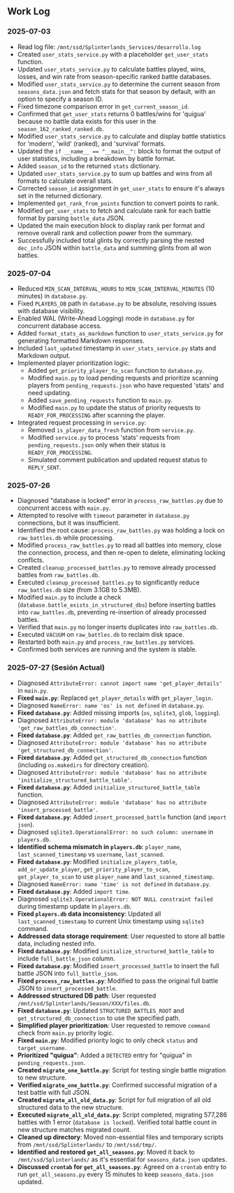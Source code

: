 ## Work Log

### 2025-07-03
- Read log file: `/mnt/ssd/Splinterlands_Services/desarrollo.log`
- Created `user_stats_service.py` with a placeholder `get_user_stats` function.
- Updated `user_stats_service.py` to calculate battles played, wins, losses, and win rate from season-specific ranked battle databases.
- Modified `user_stats_service.py` to determine the current season from `seasons_data.json` and fetch stats for that season by default, with an option to specify a season ID.
- Fixed timezone comparison error in `get_current_season_id`.
- Confirmed that `get_user_stats` returns 0 battles/wins for 'quigua' because no battle data exists for this user in the `season_162_ranked_ranked.db`.
- Modified `user_stats_service.py` to calculate and display battle statistics for 'modern', 'wild' (ranked), and 'survival' formats.
- Updated the `if __name__ == "__main__":` block to format the output of user statistics, including a breakdown by battle format.
- Added `season_id` to the returned `stats` dictionary.
- Updated `user_stats_service.py` to sum up battles and wins from all formats to calculate overall stats.
- Corrected `season_id` assignment in `get_user_stats` to ensure it's always set in the returned dictionary.
- Implemented `get_rank_from_points` function to convert points to rank.
- Modified `get_user_stats` to fetch and calculate rank for each battle format by parsing `battle_data` JSON.
- Updated the main execution block to display rank per format and remove overall rank and collection power from the summary.
- Successfully included total glints by correctly parsing the nested `dec_info` JSON within `battle_data` and summing glints from all won battles.

### 2025-07-04
- Reduced `MIN_SCAN_INTERVAL_HOURS` to `MIN_SCAN_INTERVAL_MINUTES` (10 minutes) in `database.py`.
- Fixed `PLAYERS_DB` path in `database.py` to be absolute, resolving issues with database visibility.
- Enabled WAL (Write-Ahead Logging) mode in `database.py` for concurrent database access.
- Added `format_stats_as_markdown` function to `user_stats_service.py` for generating formatted Markdown responses.
- Included `last_updated` timestamp in `user_stats_service.py` stats and Markdown output.
- Implemented player prioritization logic:
    - Added `get_priority_player_to_scan` function to `database.py`.
    - Modified `main.py` to load pending requests and prioritize scanning players from `pending_requests.json` who have requested 'stats' and need updating.
    - Added `save_pending_requests` function to `main.py`.
    - Modified `main.py` to update the status of priority requests to `READY_FOR_PROCESSING` after scanning the player.
- Integrated request processing in `service.py`:
    - Removed `is_player_data_fresh` function from `service.py`.
    - Modified `service.py` to process 'stats' requests from `pending_requests.json` only when their status is `READY_FOR_PROCESSING`.
    - Simulated comment publication and updated request status to `REPLY_SENT`.

### 2025-07-26
- Diagnosed "database is locked" error in `process_raw_battles.py` due to concurrent access with `main.py`.
- Attempted to resolve with `timeout` parameter in `database.py` connections, but it was insufficient.
- Identified the root cause: `process_raw_battles.py` was holding a lock on `raw_battles.db` while processing.
- Modified `process_raw_battles.py` to read all battles into memory, close the connection, process, and then re-open to delete, eliminating locking conflicts.
- Created `cleanup_processed_battles.py` to remove already processed battles from `raw_battles.db`.
- Executed `cleanup_processed_battles.py` to significantly reduce `raw_battles.db` size (from 3.1GB to 5.3MB).
- Modified `main.py` to include a check (`database.battle_exists_in_structured_dbs`) before inserting battles into `raw_battles.db`, preventing re-insertion of already processed battles.
- Verified that `main.py` no longer inserts duplicates into `raw_battles.db`.
- Executed `VACUUM` on `raw_battles.db` to reclaim disk space.
- Restarted both `main.py` and `process_raw_battles.py` services.
- Confirmed both services are running and the system is stable.

### 2025-07-27 (Sesión Actual)
- Diagnosed `AttributeError: cannot import name 'get_player_details'` in `main.py`.
- **Fixed `main.py`**: Replaced `get_player_details` with `get_player_login`.
- Diagnosed `NameError: name 'os' is not defined` in `database.py`.
- **Fixed `database.py`**: Added missing imports (`os`, `sqlite3`, `glob`, `logging`).
- Diagnosed `AttributeError: module 'database' has no attribute 'get_raw_battles_db_connection'`.
- **Fixed `database.py`**: Added `get_raw_battles_db_connection` function.
- Diagnosed `AttributeError: module 'database' has no attribute 'get_structured_db_connection'`.
- **Fixed `database.py`**: Added `get_structured_db_connection` function (including `os.makedirs` for directory creation).
- Diagnosed `AttributeError: module 'database' has no attribute 'initialize_structured_battle_table'`.
- **Fixed `database.py`**: Added `initialize_structured_battle_table` function.
- Diagnosed `AttributeError: module 'database' has no attribute 'insert_processed_battle'`.
- **Fixed `database.py`**: Added `insert_processed_battle` function (and `import json`).
- Diagnosed `sqlite3.OperationalError: no such column: username` in `players.db`.
- **Identified schema mismatch in `players.db`**: `player_name`, `last_scanned_timestamp` vs `username`, `last_scanned`.
- **Fixed `database.py`**: Modified `initialize_players_table`, `add_or_update_player`, `get_priority_player_to_scan`, `get_player_to_scan` to use `player_name` and `last_scanned_timestamp`.
- Diagnosed `NameError: name 'time' is not defined` in `database.py`.
- **Fixed `database.py`**: Added `import time`.
- Diagnosed `sqlite3.OperationalError: NOT NULL constraint failed` during timestamp update in `players.db`.
- **Fixed `players.db` data inconsistency**: Updated all `last_scanned_timestamp` to current Unix timestamp using `sqlite3` command.
- **Addressed data storage requirement**: User requested to store all battle data, including nested info.
- **Fixed `database.py`**: Modified `initialize_structured_battle_table` to include `full_battle_json` column.
- **Fixed `database.py`**: Modified `insert_processed_battle` to insert the full battle JSON into `full_battle_json`.
- **Fixed `process_raw_battles.py`**: Modified to pass the original full battle JSON to `insert_processed_battle`.
- **Addressed structured DB path**: User requested `/mnt/ssd/Splinterlands/Season/XXX/files.db`.
- **Fixed `database.py`**: Updated `STRUCTURED_BATTLES_ROOT` and `get_structured_db_connection` to use the specified path.
- **Simplified player prioritization**: User requested to remove `command` check from `main.py` priority logic.
- **Fixed `main.py`**: Modified priority logic to only check `status` and `target_username`.
- **Prioritized "quigua"**: Added a `DETECTED` entry for "quigua" in `pending_requests.json`.
- **Created `migrate_one_battle.py`**: Script for testing single battle migration to new structure.
- **Verified `migrate_one_battle.py`**: Confirmed successful migration of a test battle with full JSON.
- **Created `migrate_all_old_data.py`**: Script for full migration of all old structured data to the new structure.
- **Executed `migrate_all_old_data.py`**: Script completed, migrating 577,286 battles with 1 error (`database is locked`). Verified total battle count in new structure matches migrated count.
- **Cleaned up directory**: Moved non-essential files and temporary scripts from `/mnt/ssd/Splinterlands/` to `/mnt/ssd/tmp/`.
- **Identified and restored `get_all_seasons.py`**: Moved it back to `/mnt/ssd/Splinterlands/` as it's essential for `seasons_data.json` updates.
- **Discussed `crontab` for `get_all_seasons.py`**: Agreed on a `crontab` entry to run `get_all_seasons.py` every 15 minutes to keep `seasons_data.json` updated.